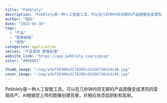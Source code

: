 ```yaml
---
title: "Pebblely"
description: "Pebblely是一种人工智能工具，可以在几秒钟内将无聊的产品图像变成漂亮的营销资产。AI根据您上传的图像创建背景，并相"
author: "瑞东"
date: "2023-03-30"
tags:
  - "产品"
  - "图像编辑"
  - "营销"
categories: application
series: "产品营销 图像处理"
website_link: "https://app.pebblely.com/signup"
color: "#008DE1"

thumb_image: "/img/a3ef59300a3278205cd2d16f30d1dc48.jpg"
cover_image: "/img/a3ef59300a3278205cd2d16f30d1dc48.jpg"
---
```


Pebblely是一种人工智能工具，可以在几秒钟内将无聊的产品图像变成漂亮的营销资产。AI根据您上传的图像创建背景，并相应地添加阴影和反射。